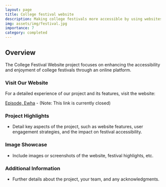 ```yaml
---
layout: page
title: College festival website
description: Making college festivals more accessible by using websites
img: assets/img/festival.jpg
importance: 7
category: completed
---
```


## Overview
The College Festival Website project focuses on enhancing the accessibility and enjoyment of college festivals through an online platform. 

### Visit Our Website
For a detailed experience of our project and its features, visit the website:

[Episode, Ewha](http://ewhafestival2019.herokuapp.com/) - (Note: This link is currently closed)

### Project Highlights
- Detail key aspects of the project, such as website features, user engagement strategies, and the impact on festival accessibility.

### Image Showcase
- Include images or screenshots of the website, festival highlights, etc.

### Additional Information
- Further details about the project, your team, and any acknowledgments.

